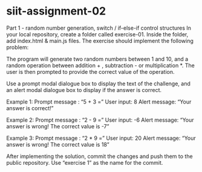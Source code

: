 # siit-assignment-02
Part 1 - random number generation, switch / if-else-if control structures
In your local repository, create a folder called exercise-01. Inside the folder, add  index.html & main.js files. The exercise should implement the following problem:

The program will generate two random numbers between 1 and 10, and a random operation between addition + , subtraction - or multiplication *. The user is then prompted to provide the correct value of the operation.

Use a prompt modal dialogue box  to display the text of the challenge, and an alert modal dialogue box to display if the answer is correct.

Example 1: 
Prompt message : “5 + 3 =”
User input: 8
Alert message: “Your answer is correct!”

Example 2: 
Prompt message : “2 - 9 =”
User input: -6
Alert message: “Your answer is wrong! The correct value is -7”

Example 3: 
Prompt message : “2 * 9 =”
User input: 20
Alert message: “Your answer is wrong! The correct value is 18”

After implementing the solution, commit the changes and push them to the public repository. Use “exercise 1”  as the name for the commit.

